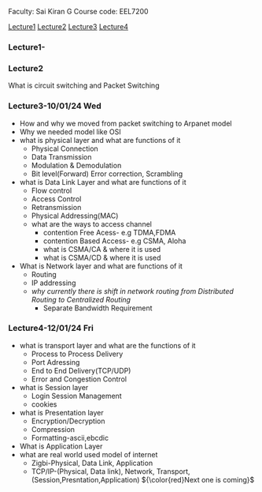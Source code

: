 Faculty: Sai Kiran G
Course code: EEL7200

[Lecture1](https://github.com/VenkySharma/Mtech-CSE/blob/main/Course/Data%20Communication%20%26%20Networking/about.md#lecture1-)
[Lecture2](https://github.com/VenkySharma/Mtech-CSE/blob/main/Course/Data%20Communication%20%26%20Networking/about.md#lecture2)
[Lecture3](https://github.com/VenkySharma/Mtech-CSE/blob/main/Course/Data%20Communication%20%26%20Networking/about.md#lecture3-100124-wed)
[Lecture4](https://github.com/VenkySharma/Mtech-CSE/blob/main/Course/Data%20Communication%20%26%20Networking/about.md#lecture4-120124-fri)

### Lecture1-

### Lecture2
What is circuit switching and Packet Switching

### Lecture3-10/01/24 Wed
- How and why we moved from packet switching to Arpanet model
- Why we needed model like OSI
- what is physical layer and what are functions of it
  - Physical Connection
  - Data Transmission
  - Modulation & Demodulation
  - Bit level(Forward) Error correction, Scrambling
- what is Data Link Layer and what are functions of it
  - Flow control
  - Access Control
  - Retransmission
  - Physical Addressing(MAC)
  - what are the ways to access channel
    - contention Free Acess- e.g TDMA,FDMA
    - contention Based Access- e.g CSMA, Aloha
    - what is CSMA/CA & where it is used
    - what is CSMA/CD & where it is used
- What is Network layer and what are functions of it
  - Routing
  - IP addressing
  - *why currently there is shift in network routing from Distributed Routing to Centralized Routing*
    - Separate Bandwidth Requirement

### Lecture4-12/01/24 Fri
- what is transport layer and what are the functions of it
  - Process to Process Delivery
  - Port Adressing
  - End to End Delivery(TCP/UDP)
  - Error and Congestion Control
- what is Session layer
  - Login Session Management
  - cookies
- what is Presentation layer
  - Encryption/Decryption
  - Compression
  - Formatting-ascii,ebcdic
- What is Application Layer
- what are real world used model of internet
  - Zigbi-Physical, Data Link, Application
  - TCP/IP-(Physical, Data link), Network, Transport, (Session,Presntation,Application)
${\color{red}Next one is coming}$
